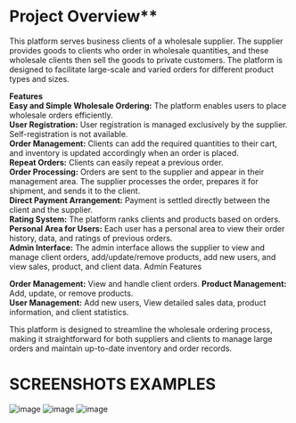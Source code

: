 # Project Overview**<br>
This platform serves business clients of a wholesale supplier. The supplier provides goods to clients who order in wholesale quantities, and these wholesale clients then sell the goods to private customers. The platform is designed to facilitate large-scale and varied orders for different product types and sizes.

**Features**<br>
**Easy and Simple Wholesale Ordering:** The platform enables users to place wholesale orders efficiently.<br>
**User Registration:** User registration is managed exclusively by the supplier. Self-registration is not available.<br>
**Order Management:** Clients can add the required quantities to their cart, and inventory is updated accordingly when an order is placed.<br>
**Repeat Orders:** Clients can easily repeat a previous order.<br>
**Order Processing:** Orders are sent to the supplier and appear in their management area. The supplier processes the order, prepares it for shipment, and sends it to the client.<br>
**Direct Payment Arrangement:** Payment is settled directly between the client and the supplier.<br>
**Rating System:** The platform ranks clients and products based on orders.<br>
**Personal Area for Users:** Each user has a personal area to view their order history, data, and ratings of previous orders.<br>
**Admin Interface:** The admin interface allows the supplier to view and manage client orders, add/update/remove products, add new users, and view sales, product, and client data.
Admin Features<br>

**Order Management:** View and handle client orders.
**Product Management:** Add, update, or remove products.<br>
**User Management:** Add new users, View detailed sales data, product information, and client statistics.

This platform is designed to streamline the wholesale ordering process, making it straightforward for both suppliers and clients to manage large orders and maintain up-to-date inventory and order records.

# SCREENSHOTS EXAMPLES <br>
![image](https://github.com/user-attachments/assets/db352312-9359-47cc-9fcf-68222aabed83)
![image](https://github.com/user-attachments/assets/d4ab28d7-a9c8-4eab-829a-771cd56e117c)
![image](https://github.com/user-attachments/assets/178b4a0b-fd03-49f6-ad27-1c6d949a4fb9)

